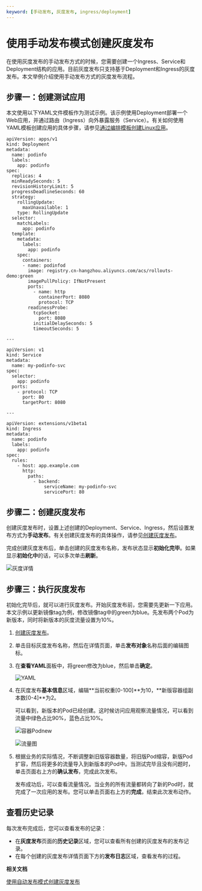 ```yaml
---
keyword: [手动发布, 灰度发布, ingress/deployment]
---
```


# 使用手动发布模式创建灰度发布

在使用灰度发布的手动发布方式的时候，您需要创建一个Ingress、Service和Deployment结构的应用。目前灰度发布只支持基于Deployment和Ingress的灰度发布。本文举例介绍使用手动发布方式的灰度发布流程。

## 步骤一：创建测试应用

本文使用以下YAML文件模板作为测试示例。该示例使用Deployment部署一个Web应用，并通过路由（Ingress）向外暴露服务（Service）。有关如何使用YAML模板创建应用的具体步骤，请参见[通过编排模板创建Linux应用](/cn.zh-CN/Kubernetes集群用户指南/应用管理/通过编排模板创建Linux应用.md)。

```
apiVersion: apps/v1
kind: Deployment
metadata:
  name: podinfo
  labels:
    app: podinfo
spec:
  replicas: 4
  minReadySeconds: 5
  revisionHistoryLimit: 5
  progressDeadlineSeconds: 60
  strategy:
    rollingUpdate:
      maxUnavailable: 1
    type: RollingUpdate
  selector:
    matchLabels:
      app: podinfo
  template:
    metadata:
      labels:
        app: podinfo
    spec:
      containers:
      - name: podinfod
        image: registry.cn-hangzhou.aliyuncs.com/acs/rollouts-demo:green
        imagePullPolicy: IfNotPresent
        ports:
          - name: http
            containerPort: 8080
            protocol: TCP
        readinessProbe:
          tcpSocket:
            port: 8080
          initialDelaySeconds: 5
          timeoutSeconds: 5

---

apiVersion: v1
kind: Service
metadata:
  name: my-podinfo-svc
spec:
  selector:
    app: podinfo
  ports:
    - protocol: TCP
      port: 80
      targetPort: 8080

---

apiVersion: extensions/v1beta1
kind: Ingress
metadata:
  name: podinfo
  labels:
    app: podinfo
spec:
  rules:
    - host: app.example.com
      http:
        paths:
          - backend:
              serviceName: my-podinfo-svc
              servicePort: 80
```

## 步骤二：创建灰度发布

创建灰度发布时，设置上述创建的Deployment、Service、Ingress，然后设置发布方式为**手动发布**。有关创建灰度发布的具体操作，请参见[创建灰度发布](/cn.zh-CN/Kubernetes集群用户指南/发布管理/灰度发布/创建灰度发布.md)。

完成创建灰度发布后，单击创建的灰度发布名称，发布状态显示**初始化完毕**。如果显示**初始化中**的话，可以多次单击**刷新**。

![灰度详情](https://static-aliyun-doc.oss-accelerate.aliyuncs.com/assets/img/zh-CN/4920052061/p172320.png)

## 步骤三：执行灰度发布

初始化完毕后，就可以进行灰度发布。开始灰度发布前，您需要先更新一下应用。本文示例以更新镜像tag为例，修改镜像tag中的green为blue。先发布两个Pod为新版本，同时将新版本的灰度流量设置为10%。

1.  [创建灰度发布](/cn.zh-CN/Kubernetes集群用户指南/发布管理/灰度发布/创建灰度发布.md)。

2.  单击目标灰度发布名称，然后在详情页面，单击**发布对象**名称后面的编辑图标。

3.  在**查看YAML**面板中，将green修改为blue，然后单击**确定**。

    ![YAML](https://static-aliyun-doc.oss-accelerate.aliyuncs.com/assets/img/zh-CN/5920052061/p172329.png)

4.  在灰度发布**基本信息**区域，编辑**当前权重\[0-100\]**为10，**新版容器组副本数\[0-4\]**为2。

    可以看到，新版本的Pod已经创建。这时候访问应用观察流量情况，可以看到流量中绿色占比90%，蓝色占比10%。

    ![容器Podnew](https://static-aliyun-doc.oss-accelerate.aliyuncs.com/assets/img/zh-CN/5920052061/p172361.png)

    ![流量图](https://static-aliyun-doc.oss-accelerate.aliyuncs.com/assets/img/zh-CN/5920052061/p172365.png)

5.  根据业务的实际情况，不断调整新旧版容器数量，将旧版Pod缩容，新版Pod扩容，然后将更多的流量导入到新版本的Pod中。当测试完毕且没有问题时，单击页面右上方的**确认发布**，完成此次发布。

    发布成功后，可以查看流量情况。当业务的所有流量都转向了新的Pod时，就完成了一次应用的发布。您可以单击页面右上方的**完成**，结束此次发布动作。


## 查看历史记录

每次发布完成后，您可以查看发布的记录：

-   在**灰度发布**页面的**历史记录**区域，您可以查看所有创建的灰度发布的发布记录。
-   在每个创建的灰度发布详情页面下方的**发布日志**区域，查看发布的过程。

**相关文档**  


[使用自动发布模式创建灰度发布](/cn.zh-CN/Kubernetes集群用户指南/发布管理/灰度发布/使用自动发布模式创建灰度发布.md)

